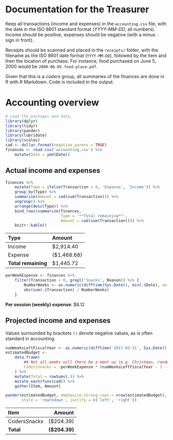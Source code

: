 
Documentation for the Treasurer
===============================

Keep all transactions (income and expenses) in the `accounting.csv` file, with the date in the ISO 8601 standard format (*YYYY-MM-DD*, all numbers). Income should be positive, expenses should be negative (with a minus `-` sign in front).

Receipts should be scanned and placed in the `receipts/` folder, with the filename as the ISO 8601 date format (`YYYY-MM-DD`), followed by the item and then the location of purchase. For instance, food purchased on June 5, 2000 would be `2000-06-05-food-place.pdf`.

Given that this is a *coders* group, all summaries of the finances are done in R with R Markdown. Code is included in the output.

Accounting overview
===================

``` r
# Load the packages and data.
library(dplyr)
library(tidyr)
library(pander)
library(lubridate)
library(scales)
cad <- dollar_format(negative_parens = TRUE)
finances <- read.csv('accounting.csv') %>% 
    mutate(Date = ymd(Date))
```

Actual income and expenses
--------------------------

``` r
finances %>%
    mutate(Type = ifelse(Transaction < 0, 'Expense', 'Income')) %>%
    group_by(Type) %>%
    summarise(Amount = cad(sum(Transaction))) %>%
    ungroup() %>%
    arrange(desc(Type)) %>%
    bind_rows(summarize(finances,
                        Type = '**Total remaining**',
                        Amount = cad(sum(Transaction)))) %>%
    knitr::kable()
```

| Type                | Amount      |
|:--------------------|:------------|
| Income              | $2,914.40   |
| Expense             | ($1,468.68) |
| **Total remaining** | $1,445.72   |

``` r
perWeekExpense <- finances %>% 
    filter(Transaction < 0, grepl('Snacks', Reason)) %>% {
        NumberWeeks <- as.numeric(difftime(Sys.Date(), min(.$Date), units = 'weeks'))
        abs(sum(.$Transaction) / NumberWeeks)
    }
```

**Per session (weekly) expense**: $8.12

Projected income and expenses
-----------------------------

Values surrounded by brackets `()` denote negative values, as is often standard in accounting.

``` r
numWeeksLeftFiscalYear <- as.numeric(difftime('2017-03-31', Sys.Date(), units = 'weeks'))
estimatedBudget <- 
    data.frame(
        ## Not all weeks will there be a meet up (e.g. Christmas, random weeks).
        CodersSnacks = -perWeekExpense * (numWeeksLeftFiscalYear - 3 - 2)
    ) %>%
    mutate(Total = rowSums(.)) %>%
    mutate_each(funs(cad)) %>% 
    gather(Item, Amount)

pander(estimatedBudget, emphasize.strong.rows = nrow(estimatedBudget), 
       style = 'rmarkdown', justify = c('left', 'right'))
```

| Item         |         Amount|
|:-------------|--------------:|
| CodersSnacks |      ($204.39)|
| **Total**    |  **($204.39)**|
